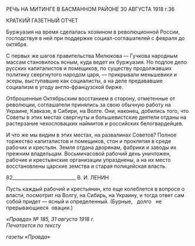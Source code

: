 РЕЧЬ НА МИТИНГЕ В БАСМАННОМ РАЙОНЕ 30 АВГУСТА 1918 г.36

КРАТКИЙ ГАЗЕТНЫЙ ОТЧЕТ

Буржуазия на время сделалась хозяином в революционной России, господствуя в ней при поддержке социал-соглашателей с февраля до октября.

С первых же шагов правительства Милюкова — Гучкова народным массам станови­лось ясным, куда ведет их буржуазия. Но подлое дело русских капиталистов и помещи­ков, по существу продолжавших политику свергнутого народом царя, — прикрывали меньшевики и эсеры, выступавшие как социалисты, а на деле предававшие социализм в угоду англо-французской бирже.

Отброшенные Октябрьским восстанием в сторону, отметенные от революции, со­глашатели принялись за свою обычную работу на Украине, Кавказе, в Сибири, на Вол­ге. Они, наконец, добились того, что Советы в этих местах свергнуты и большевистские деятели отданы на растерзание чехословацких наймитов и российских белогвардейцев.

И что же мы видим в этих местах, на развалинах Советов? Полное торжество капи­талистов и помещиков, стон и проклятия в среде рабочих и крестьян. Земля отдана дво­рянам, фабрики и заводы их прежним владельцам. Восьмичасовой рабочий день унич­тожен, рабочие и крестьянские организации упразднены, а на их место восстановлены царские земства и старая полицейская власть.

  

82___________________________ В. И. ЛЕНИН

Пусть каждый рабочий и крестьянин, кто еще колеблется в вопросе о власти, по­смотрит на Волгу, на Сибирь, на Украину, и тогда ответ сам собой придет — ясный и определенный. (Бурные,   долго   не   прерывающиеся  овации.)

_«Правда» № 185, 31 августа 1918 г.                                                          Печатается по тексту_

_газеты «Правда»_